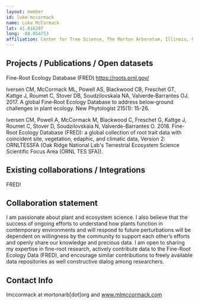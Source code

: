 ```yaml
---
layout: member
id: luke-mccormack
name: Luke McCormack
lat: 41.816207
long: -88.054753
affiliation: Center for Tree Science, The Morton Arboretum, Illinois, USA
---
```

## Projects / Publications / Open datasets

Fine-Root Ecology Database (FRED)
https://roots.ornl.gov/

Iversen CM, McCormack ML, Powell AS, Blackwood CB, Freschet GT, Kattge J, Roumet C, Stover DB, Soudzilovskaia NA, Valverde‐Barrantes OJ. 2017. A global Fine‐Root Ecology Database to address below‐ground challenges in plant ecology. New Phytologist 215(1): 15-26.

Iversen CM, Powell A, McCormack M, Blackwood C, Freschet G, Kattge J, Roumet C, Stover D, Soudzilovskaia N, Valverde-Barrantes O. 2018.  Fine-Root Ecology Database (FRED): a global collection of root trait data with coincident site, vegetation, edaphic, and climatic data, Version 2: ORNLTESSFA (Oak Ridge National Lab's Terrestrial Ecosystem Science Scientific Focus Area (ORNL TES SFA)).


## Existing collaborations / Integrations
FRED!

## Collaboration statement
I am passionate about plant and ecosystem science. I also believe that the success of ongoing efforts to understand how plants function in contemporary environments and will respond to future perturbations will be dependent on willingness by the community to support each other’s efforts and openly share our knowledge and precious data. I am open to sharing my expertise in fine-root research, actively contribute data to the Fine-Root Ecology Data (FRED), and encourage similar contributions to freely available data repositories as well constructive dialog among researchers.

## Contact Info
lmccormack at mortonarb[dot]org and www.mlmccormack.com


